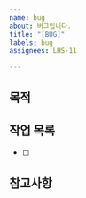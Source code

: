 ```yaml
---
name: bug
about: 버그입니다.
title: "[BUG]"
labels: bug
assignees: LHS-11

---
```


## 목적 

## 작업 목록  
- [ ]

## 참고사항

